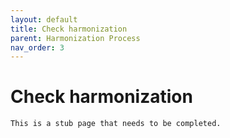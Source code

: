 ```yaml
---
layout: default
title: Check harmonization
parent: Harmonization Process
nav_order: 3
---
```


# Check harmonization

```{warning}
This is a stub page that needs to be completed.
```
